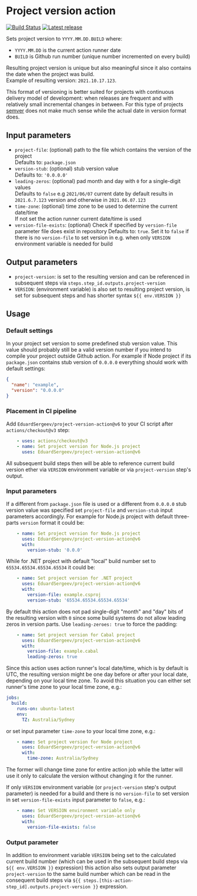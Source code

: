 # Project version action
[![Build Status](https://github.com/EduardSergeev/project-version-action/workflows/build/badge.svg)](https://github.com/EduardSergeev/project-version-action/actions?query=workflow%3Abuild+branch%3Amain)
[![Latest release](https://img.shields.io/github/v/release/EduardSergeev/project-version-action?label=release)](https://github.com/marketplace/actions/set-project-version)


Sets project version to `YYYY.MM.DD.BUILD` where:
- `YYYY.MM.DD` is the current action runner date
- `BUILD` is Github run number (unique number incremented on every build)

Resulting project version is unique but also meaningful since it also contains the date when the project was build.  
Example of resulting version: `2021.10.17.123`.  

This format of versioning is better suited for projects with continuous delivery model of development: when releases are frequent and with relatively small incremental changes in between. For this type of projects [semver](https://semver.org) does not make much sense while the actual date in version format does.

## Input parameters

- `project-file`: (optional) path to the file which contains the version of the project  
  Defaults to: `package.json`
- `version-stub`: (optional) stub version value  
  Defaults to: `'0.0.0.0'`
- `leading-zeros`: (optional) pad month and day with `0` for a single-digit values  
  Defaults to `false` e.g `2021/06/07` current date by default results in `2021.6.7.123` version and otherwise in `2021.06.07.123`
- `time-zone`: (optional) time zone to be used to determine the current date/time  
  If not set the action runner current date/time is used 
- `version-file-exists`: (optional) Check if specified by `version-file` parameter file does exist in repository
  Defaults to: `true`. Set it to `false` if there is no `version-file` to set version in
  e.g. when only `VERSION` environment variable is needed for build

## Output parameters

- `project-version`: is set to the resulting version and can be referenced in subsequent steps via `steps.step_id.outputs.project-version`
- `VERSION`: (environment variable) is also set to resulting project version, is set for subsequent steps and has shorter syntax `${{ env.VERSION }}`

## Usage

### Default settings

In your project set version to some predefined stub version value. This value should probably still be a valid version number if you intend to compile your project outside Github action. For example if Node project if its `package.json` contains stub version of `0.0.0.0` everything should work with default settings:
```json
{
  "name": "example",
  "version": "0.0.0.0"
}
```

### Placement in CI pipeline

Add `EduardSergeev/project-version-action@v6` to your CI script after `actions/checkout@v3` step:

```yml
    - uses: actions/checkout@v3
    - name: Set project version for Node.js project
      uses: EduardSergeev/project-version-action@v6
```

All subsequent build steps then will be able to reference current build version ether via `VERSION` environment variable or via `project-version` step's output.

### Input parameters

If a different from `package.json` file is used or a different from `0.0.0.0` stub version value was specified set `project-file` and `version-stub` input parameters accordingly. For example for Node.js project with default three-parts `version` format it could be:

```yml
    - name: Set project version for Node.js project
      uses: EduardSergeev/project-version-action@v6
      with:
        version-stub: '0.0.0'
```

While for .NET project with default "local" build number set to `65534.65534.65534.65534` it could be:

```yml
    - name: Set project version for .NET project
      uses: EduardSergeev/project-version-action@v6
      with:
        version-file: example.csproj
        version-stub: '65534.65534.65534.65534'
```

By default this action does not pad single-digit "month" and "day" bits of the resulting version with `0` since some build systems do not allow leading zeros in version parts. Use `leading-zeroes: true` to force the padding:

```yml
    - name: Set project version for Cabal project
      uses: EduardSergeev/project-version-action@v6
      with:
        version-file: example.cabal
        leading-zeros: true
```

Since this action uses action runner's local date/time, which is by default is UTC, the resulting version might be one day before or after your local date, depending on your local time zone. To avoid this situation you can either set runner's time zone to your local time zone, e.g.:

```yml
jobs:
  build:
    runs-on: ubuntu-latest
    env:
      TZ: Australia/Sydney
```

or set input parameter `time-zone` to your local time zone, e.g.:

```yml
    - name: Set project version for Node project
      uses: EduardSergeev/project-version-action@v6
      with:
        time-zone: Australia/Sydney
```

The former will change time zone for entire action job while the latter will use it only to calculate the version without changing it for the runner.

If only `VERSION` environment variable (or `project-version` step's output parameter) is needed for a build and there is no `version-file` to set version in set `version-file-exists` input parameter to `false`, e.g.:

```yml
    - name: Set VERSION environment variable only
      uses: EduardSergeev/project-version-action@v6
      with:
        version-file-exists: false
```

### Output parameter

In addition to environment variable `VERSION` being set to the calculated current build number (which can be used in the subsequent build steps via `${{ env.VERSION }}` expression) this action also sets output parameter `project-version` to the same build number which can be read in the consequent build steps via `${{ steps.[this-action-step_id].outputs.project-version }}` expression.
